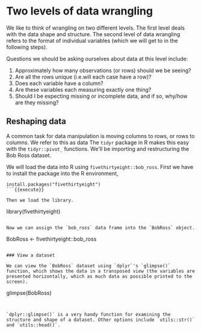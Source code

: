 # Two levels of data wrangling 

We like to think of wrangling on two different levels. The first level deals with the data shape and structure. The second level of data wrangling refers to the format of individual  variables (which we will get to in the following steps). 

Questions we should be asking ourselves about data at this level include:

1. Approximately how many observations (or rows) should we be seeing?  
2. Are all the rows unique (i.e.will each case have a row)?    
3. Does each variable have a column?   
4. Are these variables each measuring exactly one thing?   
3. Should I be expecting missing or incomplete data, and if so, why/how are they missing?   

## Reshaping data

A common task for data manipulation is moving columns to rows, or rows to columns. We refer to this as data The `tidyr` package in R makes this easy with the `tidyr::pivot_` functions. We'll be importing and restructuring the Bob Ross dataset.


We will load the data into R using `fivethirtyeight::bob_ross`. First we have to install the package into the R environment, 

```
install.packages("fivethirtyeight")
```{{execute}}

Then we load the library. 

```
library(fivethirtyeight)
```{{execute}}

Now we can assign the `bob_ross` data frame into the `BobRoss` object. 

```
BobRoss <- fivethirtyeight::bob_ross
```{{execute}}

### View a dataset

We can view the `BobRoss` dataset using `dplyr`'s `glimpse()` function, which shows the data in a transposed view (the variables are presented horizontally, which as much data as possible printed to the screen).

```
glimpse(BobRoss)
```{{copy}}


`dplyr::glimpse()` is a very handy function for examining the structure and shape of a dataset. Other options include `utils::str()` and `utils::head()`. 
